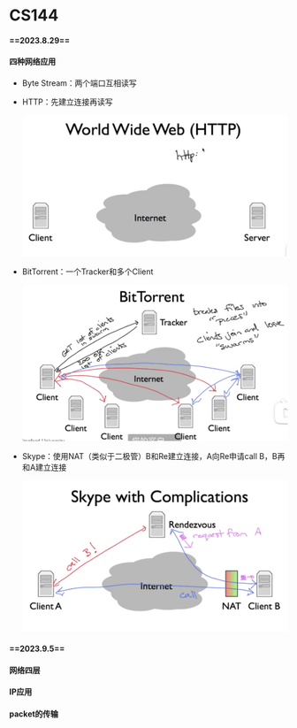 # CS144

#### ==**2023.8.29**==

#### 四种网络应用

-   Byte Stream：两个端口互相读写

-   HTTP：先建立连接再读写

    <img src="./assets/image-20230830175805935.png" alt="image-20230830175805935" style="zoom:50%;" />

-   BitTorrent：一个Tracker和多个Client

    <img src="./assets/image-20230830175859555.png" alt="image-20230830175859555" style="zoom:50%;" />

-   Skype：使用NAT（类似于二极管）B和Re建立连接，A向Re申请call B，B再和A建立连接

    <img src="./assets/image-20230830175941448.png" alt="image-20230830175941448" style="zoom:50%;" />

#### ==**2023.9.5**==

#### 网络四层

#### IP应用

#### packet的传输